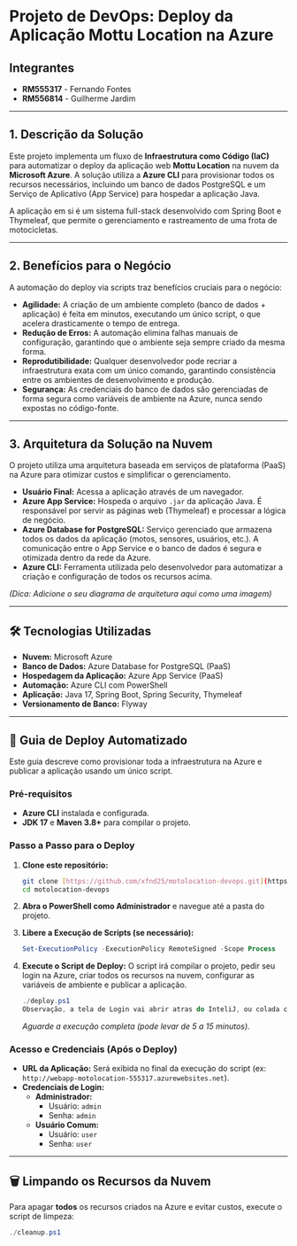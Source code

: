 # Projeto de DevOps: Deploy da Aplicação Mottu Location na Azure

## Integrantes
* **RM555317** - Fernando Fontes
* **RM556814** - Guilherme Jardim

---

## 1. Descrição da Solução

Este projeto implementa um fluxo de **Infraestrutura como Código (IaC)** para automatizar o deploy da aplicação web **Mottu Location** na nuvem da **Microsoft Azure**. A solução utiliza a **Azure CLI** para provisionar todos os recursos necessários, incluindo um banco de dados PostgreSQL e um Serviço de Aplicativo (App Service) para hospedar a aplicação Java.

A aplicação em si é um sistema full-stack desenvolvido com Spring Boot e Thymeleaf, que permite o gerenciamento e rastreamento de uma frota de motocicletas.

---

## 2. Benefícios para o Negócio

A automação do deploy via scripts traz benefícios cruciais para o negócio:

* **Agilidade:** A criação de um ambiente completo (banco de dados + aplicação) é feita em minutos, executando um único script, o que acelera drasticamente o tempo de entrega.
* **Redução de Erros:** A automação elimina falhas manuais de configuração, garantindo que o ambiente seja sempre criado da mesma forma.
* **Reprodutibilidade:** Qualquer desenvolvedor pode recriar a infraestrutura exata com um único comando, garantindo consistência entre os ambientes de desenvolvimento e produção.
* **Segurança:** As credenciais do banco de dados são gerenciadas de forma segura como variáveis de ambiente na Azure, nunca sendo expostas no código-fonte.

---

## 3. Arquitetura da Solução na Nuvem

O projeto utiliza uma arquitetura baseada em serviços de plataforma (PaaS) na Azure para otimizar custos e simplificar o gerenciamento.

* **Usuário Final:** Acessa a aplicação através de um navegador.
* **Azure App Service:** Hospeda o arquivo `.jar` da aplicação Java. É responsável por servir as páginas web (Thymeleaf) e processar a lógica de negócio.
* **Azure Database for PostgreSQL:** Serviço gerenciado que armazena todos os dados da aplicação (motos, sensores, usuários, etc.). A comunicação entre o App Service e o banco de dados é segura e otimizada dentro da rede da Azure.
* **Azure CLI:** Ferramenta utilizada pelo desenvolvedor para automatizar a criação e configuração de todos os recursos acima.

*(Dica: Adicione o seu diagrama de arquitetura aqui como uma imagem)*

---

## 🛠️ Tecnologias Utilizadas

* **Nuvem:** Microsoft Azure
* **Banco de Dados:** Azure Database for PostgreSQL (PaaS)
* **Hospedagem da Aplicação:** Azure App Service (PaaS)
* **Automação:** Azure CLI com PowerShell
* **Aplicação:** Java 17, Spring Boot, Spring Security, Thymeleaf
* **Versionamento de Banco:** Flyway

---

## 🏁 Guia de Deploy Automatizado

Este guia descreve como provisionar toda a infraestrutura na Azure e publicar a aplicação usando um único script.

### Pré-requisitos
* **Azure CLI** instalada e configurada.
* **JDK 17** e **Maven 3.8+** para compilar o projeto.

### Passo a Passo para o Deploy
1.  **Clone este repositório:**
    ```bash
    git clone [https://github.com/xfnd25/motolocation-devops.git](https://github.com/xfnd25/motolocation-devops.git)
    cd motolocation-devops
    ```
2.  **Abra o PowerShell como Administrador** e navegue até a pasta do projeto.

3.  **Libere a Execução de Scripts (se necessário):**
    ```powershell
    Set-ExecutionPolicy -ExecutionPolicy RemoteSigned -Scope Process
    ```
4.  **Execute o Script de Deploy:**
    O script irá compilar o projeto, pedir seu login na Azure, criar todos os recursos na nuvem, configurar as variáveis de ambiente e publicar a aplicação.
    ```powershell
    ./deploy.ps1
    Observação, a tela de Login vai abrir atras do InteliJ, ou colada com o terminal no qual você executou, ou seja, não use o terminal em tela cheia para ver a tela de login.
    ```
    *Aguarde a execução completa (pode levar de 5 a 15 minutos).*

### Acesso e Credenciais (Após o Deploy)
* **URL da Aplicação:** Será exibida no final da execução do script (ex: `http://webapp-motolocation-555317.azurewebsites.net`).
* **Credenciais de Login:**
    * **Administrador:**
        * Usuário: `admin`
        * Senha: `admin`
    * **Usuário Comum:**
        * Usuário: `user`
        * Senha: `user`

---

## 🗑️ Limpando os Recursos da Nuvem

Para apagar **todos** os recursos criados na Azure e evitar custos, execute o script de limpeza:

```powershell
./cleanup.ps1
